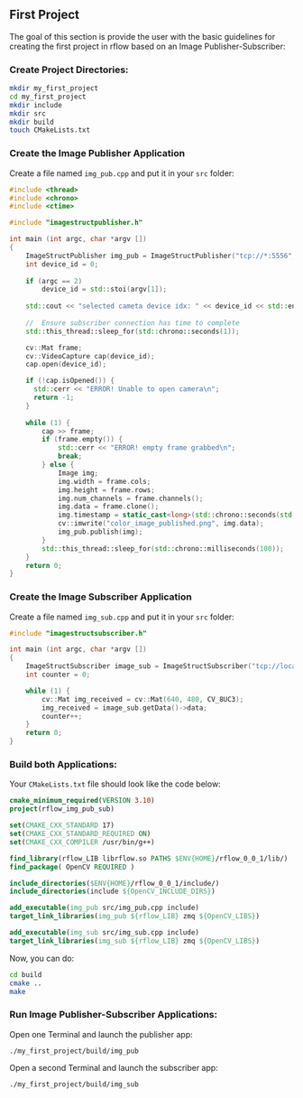 ## First Project

The goal of this section is provide the user with the basic guidelines for creating the first project in rflow based on an Image Publisher-Subscriber:

### Create Project Directories:
```bash
mkdir my_first_project
cd my_first_project
mkdir include
mkdir src
mkdir build
touch CMakeLists.txt
```

### Create the Image Publisher Application

Create a file named ```img_pub.cpp``` and put it in your ```src``` folder:
```cpp
#include <thread>
#include <chrono>
#include <ctime>

#include "imagestructpublisher.h"

int main (int argc, char *argv [])
{
    ImageStructPublisher img_pub = ImageStructPublisher("tcp://*:5556", "color_image");
    int device_id = 0;
    
    if (argc == 2)
        device_id = std::stoi(argv[1]);
        
    std::cout << "selected cameta device idx: " << device_id << std::endl;
    
    //  Ensure subscriber connection has time to complete
    std::this_thread::sleep_for(std::chrono::seconds(1));

    cv::Mat frame;
    cv::VideoCapture cap(device_id);
    cap.open(device_id);

    if (!cap.isOpened()) {
      std::cerr << "ERROR! Unable to open camera\n";
      return -1;
    }
  
    while (1) {
    	cap >> frame;
	    if (frame.empty()) {
		    std::cerr << "ERROR! empty frame grabbed\n";
		    break;
	    } else {
            Image img;
            img.width = frame.cols;
            img.height = frame.rows;
            img.num_channels = frame.channels();
            img.data = frame.clone();
            img.timestamp = static_cast<long>(std::chrono::seconds(std::time(NULL)).count());
            cv::imwrite("color_image_published.png", img.data);
            img_pub.publish(img);
        }
        std::this_thread::sleep_for(std::chrono::milliseconds(100));
    }
    return 0;
}
```
### Create the Image Subscriber Application

Create a file named ```img_sub.cpp``` and put it in your ```src``` folder:
```cpp
#include "imagestructsubscriber.h"

int main (int argc, char *argv [])
{
    ImageStructSubscriber image_sub = ImageStructSubscriber("tcp://localhost:5556", "color_image", 640, 480, "color");
    int counter = 0;

    while (1) {
        cv::Mat img_received = cv::Mat(640, 480, CV_8UC3);
        img_received = image_sub.getData()->data;
        counter++;
    }
    return 0;
}
```

### Build both Applications:

Your ```CMakeLists.txt``` file should look like the code below:

```cmake
cmake_minimum_required(VERSION 3.10)
project(rflow_img_pub_sub)

set(CMAKE_CXX_STANDARD 17)
set(CMAKE_CXX_STANDARD_REQUIRED ON)
set(CMAKE_CXX_COMPILER /usr/bin/g++)

find_library(rflow_LIB librflow.so PATHS $ENV{HOME}/rflow_0_0_1/lib/)
find_package( OpenCV REQUIRED )

include_directories($ENV{HOME}/rflow_0_0_1/include/)
include_directories(include ${OpenCV_INCLUDE_DIRS})

add_executable(img_pub src/img_pub.cpp include)
target_link_libraries(img_pub ${rflow_LIB} zmq ${OpenCV_LIBS}) 

add_executable(img_sub src/img_sub.cpp include)
target_link_libraries(img_sub ${rflow_LIB} zmq ${OpenCV_LIBS}) 
```

Now, you can do:
```bash
cd build
cmake ..
make
```

### Run Image Publisher-Subscriber Applications:

Open one Terminal and launch the publisher app:
```
./my_first_project/build/img_pub
```

Open a second Terminal and launch the subscriber app:
```
./my_first_project/build/img_sub
```



